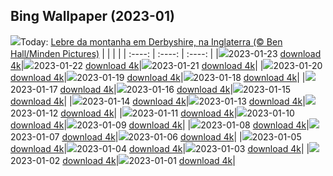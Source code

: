 ## Bing Wallpaper (2023-01)
![](https://global.bing.com/th?id=OHR.YearRabbit_PT-BR2148823634_UHD.jpg&w=1000)Today: [Lebre da montanha em Derbyshire, na Inglaterra (© Ben Hall/Minden Pictures)](https://global.bing.com/th?id=OHR.YearRabbit_PT-BR2148823634_UHD.jpg)
|      |      |      |
| :----: | :----: | :----: |
|![](https://global.bing.com/th?id=OHR.YearRabbit_PT-BR2148823634_UHD.jpg&pid=hp&w=384&h=216&rs=1&c=4)2023-01-23 [download 4k](https://global.bing.com/th?id=OHR.YearRabbit_PT-BR2148823634_UHD.jpg)|![](https://global.bing.com/th?id=OHR.HuggingKanga_PT-BR2740360906_UHD.jpg&pid=hp&w=384&h=216&rs=1&c=4)2023-01-22 [download 4k](https://global.bing.com/th?id=OHR.HuggingKanga_PT-BR2740360906_UHD.jpg)|![](https://global.bing.com/th?id=OHR.FalklandKings_PT-BR3073987483_UHD.jpg&pid=hp&w=384&h=216&rs=1&c=4)2023-01-21 [download 4k](https://global.bing.com/th?id=OHR.FalklandKings_PT-BR3073987483_UHD.jpg)|
|![](https://global.bing.com/th?id=OHR.SFFParkCity_PT-BR3446194387_UHD.jpg&pid=hp&w=384&h=216&rs=1&c=4)2023-01-20 [download 4k](https://global.bing.com/th?id=OHR.SFFParkCity_PT-BR3446194387_UHD.jpg)|![](https://global.bing.com/th?id=OHR.WhiteSands_PT-BR3735875439_UHD.jpg&pid=hp&w=384&h=216&rs=1&c=4)2023-01-19 [download 4k](https://global.bing.com/th?id=OHR.WhiteSands_PT-BR3735875439_UHD.jpg)|![](https://global.bing.com/th?id=OHR.SessileOaks_PT-BR4247012653_UHD.jpg&pid=hp&w=384&h=216&rs=1&c=4)2023-01-18 [download 4k](https://global.bing.com/th?id=OHR.SessileOaks_PT-BR4247012653_UHD.jpg)|
|![](https://global.bing.com/th?id=OHR.FrozenBubblesAlberta_PT-BR6062602082_UHD.jpg&pid=hp&w=384&h=216&rs=1&c=4)2023-01-17 [download 4k](https://global.bing.com/th?id=OHR.FrozenBubblesAlberta_PT-BR6062602082_UHD.jpg)|![](https://global.bing.com/th?id=OHR.Turku_PT-BR4751286608_UHD.jpg&pid=hp&w=384&h=216&rs=1&c=4)2023-01-16 [download 4k](https://global.bing.com/th?id=OHR.Turku_PT-BR4751286608_UHD.jpg)|![](https://global.bing.com/th?id=OHR.DonkeyFeast_PT-BR5237803404_UHD.jpg&pid=hp&w=384&h=216&rs=1&c=4)2023-01-15 [download 4k](https://global.bing.com/th?id=OHR.DonkeyFeast_PT-BR5237803404_UHD.jpg)|
|![](https://global.bing.com/th?id=OHR.Pneumatocysts_PT-BR5612865719_UHD.jpg&pid=hp&w=384&h=216&rs=1&c=4)2023-01-14 [download 4k](https://global.bing.com/th?id=OHR.Pneumatocysts_PT-BR5612865719_UHD.jpg)|![](https://global.bing.com/th?id=OHR.RumeliHisari_PT-BR8703168873_UHD.jpg&pid=hp&w=384&h=216&rs=1&c=4)2023-01-13 [download 4k](https://global.bing.com/th?id=OHR.RumeliHisari_PT-BR8703168873_UHD.jpg)|![](https://global.bing.com/th?id=OHR.Umschreibung_PT-BR8777372761_UHD.jpg&pid=hp&w=384&h=216&rs=1&c=4)2023-01-12 [download 4k](https://global.bing.com/th?id=OHR.Umschreibung_PT-BR8777372761_UHD.jpg)|
|![](https://global.bing.com/th?id=OHR.LandartPainting_PT-BR9036618473_UHD.jpg&pid=hp&w=384&h=216&rs=1&c=4)2023-01-11 [download 4k](https://global.bing.com/th?id=OHR.LandartPainting_PT-BR9036618473_UHD.jpg)|![](https://global.bing.com/th?id=OHR.BisonWindCave_PT-BR8900405684_UHD.jpg&pid=hp&w=384&h=216&rs=1&c=4)2023-01-10 [download 4k](https://global.bing.com/th?id=OHR.BisonWindCave_PT-BR8900405684_UHD.jpg)|![](https://global.bing.com/th?id=OHR.Breckenridge_PT-BR8969793974_UHD.jpg&pid=hp&w=384&h=216&rs=1&c=4)2023-01-09 [download 4k](https://global.bing.com/th?id=OHR.Breckenridge_PT-BR8969793974_UHD.jpg)|
|![](https://global.bing.com/th?id=OHR.Mohair_PT-BR8477841787_UHD.jpg&pid=hp&w=384&h=216&rs=1&c=4)2023-01-08 [download 4k](https://global.bing.com/th?id=OHR.Mohair_PT-BR8477841787_UHD.jpg)|![](https://global.bing.com/th?id=OHR.Borovets_PT-BR8295387224_UHD.jpg&pid=hp&w=384&h=216&rs=1&c=4)2023-01-07 [download 4k](https://global.bing.com/th?id=OHR.Borovets_PT-BR8295387224_UHD.jpg)|![](https://global.bing.com/th?id=OHR.HIISSF_PT-BR8164535702_UHD.jpg&pid=hp&w=384&h=216&rs=1&c=4)2023-01-06 [download 4k](https://global.bing.com/th?id=OHR.HIISSF_PT-BR8164535702_UHD.jpg)|
|![](https://global.bing.com/th?id=OHR.Perihelion_PT-BR7931754099_UHD.jpg&pid=hp&w=384&h=216&rs=1&c=4)2023-01-05 [download 4k](https://global.bing.com/th?id=OHR.Perihelion_PT-BR7931754099_UHD.jpg)|![](https://global.bing.com/th?id=OHR.SandhillSleeping_PT-BR7648506825_UHD.jpg&pid=hp&w=384&h=216&rs=1&c=4)2023-01-04 [download 4k](https://global.bing.com/th?id=OHR.SandhillSleeping_PT-BR7648506825_UHD.jpg)|![](https://global.bing.com/th?id=OHR.HohenzollernBurg_PT-BR7442014246_UHD.jpg&pid=hp&w=384&h=216&rs=1&c=4)2023-01-03 [download 4k](https://global.bing.com/th?id=OHR.HohenzollernBurg_PT-BR7442014246_UHD.jpg)|
|![](https://global.bing.com/th?id=OHR.NorwayNYD_PT-BR6740843753_UHD.jpg&pid=hp&w=384&h=216&rs=1&c=4)2023-01-02 [download 4k](https://global.bing.com/th?id=OHR.NorwayNYD_PT-BR6740843753_UHD.jpg)|![](https://global.bing.com/th?id=OHR.SydneyNYE_PT-BR5711249068_UHD.jpg&pid=hp&w=384&h=216&rs=1&c=4)2023-01-01 [download 4k](https://global.bing.com/th?id=OHR.SydneyNYE_PT-BR5711249068_UHD.jpg)|